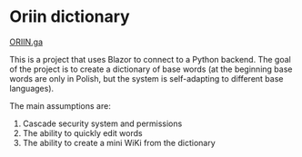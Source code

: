 # Oriin dictionary

[ORIIN.ga](https://oriin.ga)

This is a project that uses Blazor to connect to a Python backend. The goal of the project is to create a dictionary of base words (at the beginning base words are only in Polish, but the system is self-adapting to different base languages).

The main assumptions are:
1) Cascade security system and permissions
2) The ability to quickly edit words
3) The ability to create a mini WiKi from the dictionary
